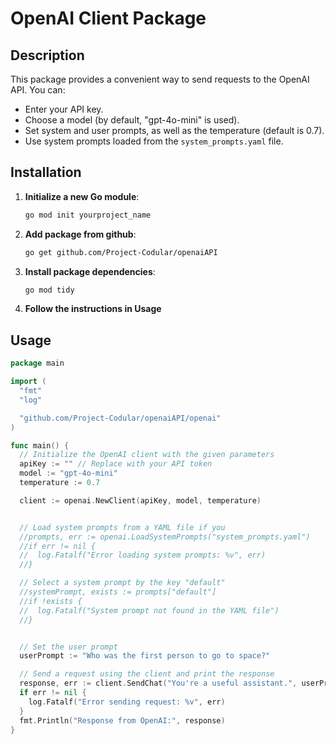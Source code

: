 # OpenAI Client Package

## Description

This package provides a convenient way to send requests to the OpenAI API. You can:
- Enter your API key.
- Choose a model (by default, "gpt-4o-mini" is used).
- Set system and user prompts, as well as the temperature (default is 0.7).
- Use system prompts loaded from the `system_prompts.yaml` file.

## Installation 
1. **Initialize a new Go module**:

   ```bash
   go mod init yourproject_name
   ```
2. **Add package from github**:

   ```bash
   go get github.com/Project-Codular/openaiAPI
   ```
3. **Install package dependencies**:

   ```bash
   go mod tidy
   ```

4. **Follow the instructions in Usage**

## Usage

```go
package main

import (
  "fmt"
  "log"

  "github.com/Project-Codular/openaiAPI/openai"
)

func main() {
  // Initialize the OpenAI client with the given parameters
  apiKey := "" // Replace with your API token
  model := "gpt-4o-mini"
  temperature := 0.7

  client := openai.NewClient(apiKey, model, temperature)


  // Load system prompts from a YAML file if you
  //prompts, err := openai.LoadSystemPrompts("system_prompts.yaml")
  //if err != nil {
  //  log.Fatalf("Error loading system prompts: %v", err)
  //}

  // Select a system prompt by the key "default"
  //systemPrompt, exists := prompts["default"]
  //if !exists {
  //  log.Fatalf("System prompt not found in the YAML file")
  //}


  // Set the user prompt
  userPrompt := "Who was the first person to go to space?"

  // Send a request using the client and print the response
  response, err := client.SendChat("You're a useful assistant.", userPrompt)
  if err != nil {
    log.Fatalf("Error sending request: %v", err)
  }
  fmt.Println("Response from OpenAI:", response)
}
```
